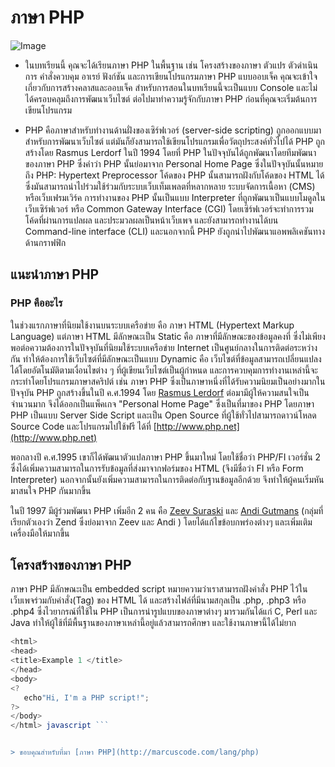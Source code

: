 ﻿# ภาษา PHP
![Image](https://www.crispinfox.com/wp-content/uploads/2015/10/php.jpg)


* ในบทเรียนนี้ คุณจะได้เรียนภาษา PHP ในพื้นฐาน เช่น โครงสร้างของภาษา ตัวแปร ตัวดำเนินการ คำสั่งควบคุม อาเรย์ ฟังก์ชัน และการเขียนโปรแกรมภาษา PHP แบบออบเจ็ค คุณจะเข้าใจเกี่ยวกับการสร้างคลาสและออบเจ็ค สำหรับการสอนในบทเรียนนี้จะเป็นแบบ Console และไม่ได้ครอบคลุมถึงการพัฒนาเว็บไซต์ ต่อไปมาทำความรู้จักกับภาษา PHP ก่อนที่คุณจะเริ่มต้นการเขียนโปรแกรม

* PHP คือภาษาสำหรับทำงานด้านฝั่งของเซิร์ฟเวอร์ (server-side scripting) ถูกออกแบบมาสำหรับการพัฒนาเว็บไซต์ แต่มันก็ยังสามารถใช้เขียนโปรแกรมเพื่อวัตถุประสงค์ทั่วไปได้ PHP ถูกสร้างโดย Rasmus Lerdorf ในปี 1994 โดยที่ PHP ในปัจจุบันได้ถูกพัฒนาโดยทีมพัฒนาของภาษา PHP ซึ่งคำว่า PHP นั้นย่อมาจาก Personal Home Page ซึ่งในปัจจุบันนั้นหมายถึง PHP: Hypertext Preprocessor โค้ดของ PHP นั้นสามารถฝังกับโค้ดของ HTML ได้ ซึ่งมันสามารถนำไปร่วมใช้ร่วมกับระบบเว็บเท็มเพลตที่หลากหลาย ระบบจัดการเนื้อหา (CMS) หรือเว็บเฟรมเวิร์ค การทำงานของ PHP นั้นเป็นแบบ Interpreter ที่ถูกพัฒนาเป็นแบบโมดูลในเว็บเซิร์ฟเวอร์ หรือ Common Gateway Interface (CGI) โดยเซิร์ฟเวอร์จะทำการรวมโค้ดที่ผ่านการแปลผล และประมวลผลเป็นหน้าเว็บเพจ และยังสามารถทำงานได้บน Command-line interface (CLI) และนอกจากนี้ PHP ยังถูกนำไปพัฒนาแอพพลิเคชันทางด้านกราฟฟิก



## แนะนำภาษา PHP
### PHP คืออะไร
  ในช่วงแรกภาษาที่นิยมใช้งานบนระบบเครือข่าย คือ ภาษา HTML (Hypertext Markup Language) แต่ภาษา HTML มีลักษณะเป็น Static คือ ภาษาที่มีลักษณะของข้อมูลคงที่ ซึ่งไม่เพียงพอต่อความต้องการในปัจจุบันที่นิยมใช้ระบบเครือข่าย Internet เป็นศูนย์กลางในการติดต่อระหว่างกัน ทำให้ต้องการใช้เว็บไซต์ที่มีลักษณะเป็นแบบ Dynamic คือ เว็บไซต์ที่ข้อมูลสามารถเปลี่ยนแปลงได้โดยอัตโนมัติตามเงื่อนไขต่าง ๆ ที่ผู้เขียนเว็บไซต์เป็นผู้กำหนด และการควบคุมการทำงานเหล่านี้จะกระทำโดยโปรแกรมภาษาสคริปต์ เช่น ภาษา PHP ซึ่งเป็นภาษาหนึ่งที่ได้รับความนิยมเป็นอย่างมากในปัจจุบัน
 PHP ถูกสร้างขึ้นในปี ค.ศ.1994 โดย [Rasmus Lerdorf](http://lerdorf.com/bio.php) ต่อมามีผู้ให้ความสนใจเป็นจำนวนมาก จึงได้ออกเป็นแพ็คเกจ "Personal Home Page" ซึ่งเป็นที่มาของ PHP โดยภาษา PHP เป็นแบบ Server Side Script และเป็น Open Source ที่ผู้ใช้ทั่วไปสามารถดาวน์โหลด Source Code และโปรแกรมไปใช้ฟรี ได้ที่ [http://www.php.net](http://www.php.net)
  
  พอกลางปี ค.ศ.1995 เขาก็ได้พัฒนาตัวแปลภาษา PHP ขึ้นมาใหม่ โดยใช้ชื่อว่า PHP/FI เวอร์ชั่น 2 ซึ่งได้เพิ่มความสามารถในการรับข้อมูลที่ส่งมาจากฟอร์มของ HTML (จึงมีชื่อว่า FI หรือ Form Interpreter) นอกจากนั้นยังเพิ่มความสามารถในการติดต่อกับฐานข้อมูลอีกด้วย จึงทำให้ผู้คนเริ่มหันมาสนใจ PHP กันมากขึ้น 
  
  ในปี 1997 มีผู้ร่วมพัฒนา PHP เพิ่มอีก 2 คน คือ [Zeev Suraski](https://en.wikipedia.org/wiki/Zeev_Suraski) และ [Andi Gutmans](https://en.wikipedia.org/wiki/Andi_Gutmans) (กลุ่มที่เรียกตัวเองว่า Zend ซึ่งย่อมาจาก Zeev และ Andi ) โดยได้แก้ไขข้อบกพร่องต่างๆ และเพิ่มเติมเครื่องมือให้มากขึ้น
## โครงสร้างของภาษา PHP
ภาษา PHP มีลักษณะเป็น embedded script หมายความว่าเราสามารถฝังคำสั่ง PHP ไว้ในเว็บเพจร่วมกับคำสั่ง(Tag) ของ HTML ได้ และสร้างไฟล์ที่มีนามสกุลเป็น .php, .php3 หรือ .php4 ซึ่งไวยากรณ์ที่ใช้ใน PHP เป็นการนำรูปแบบของภาษาต่างๆ มารวมกันได้แก่ C, Perl และ Java ทำให้ผู้ใช้ที่มีพื้นฐานของภาษาเหล่านี้อยู่แล้วสามารถศึกษา และใช้งานภาษานี้ได้ไม่ยาก

```javascript 
<html> 
<head> 
<title>Example 1 </title> 
</head> 
<body>
<? 
   echo"Hi, I'm a PHP script!"; 
?> 
</body> 
</html> javascript ```


> ขอบคุณสำหรับที่มา [ภาษา PHP](http://marcuscode.com/lang/php)